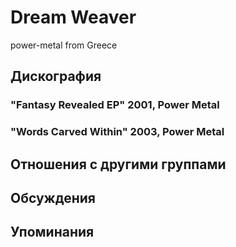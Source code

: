 # Dream Weaver

power-metal from Greece

## Дискография

### "Fantasy Revealed EP" 2001, Power Metal



### "Words Carved Within" 2003, Power Metal




## Отношения с другими группами


## Обсуждения


## Упоминания

